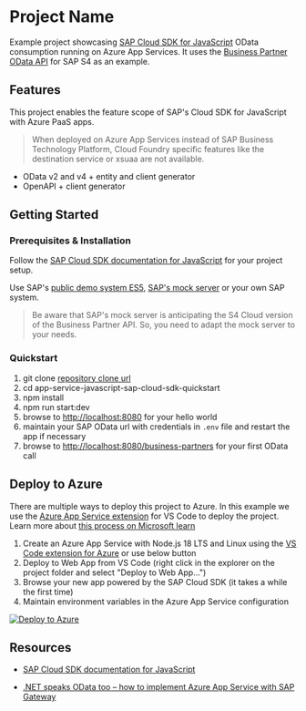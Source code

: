 # Project Name

Example project showcasing [SAP Cloud SDK for JavaScript](https://sap.github.io/cloud-sdk/docs/js/tutorials/getting-started/introduction) OData consumption running on Azure App Services. It uses the [Business Partner OData API](https://api.sap.com/api/OP_API_BUSINESS_PARTNER_SRV/overview) for SAP S4 as an example.

## Features

This project enables the feature scope of SAP's Cloud SDK for JavaScript with Azure PaaS apps.

> When deployed on Azure App Services instead of SAP Business Technology Platform, Cloud Foundry specific features like the destination service or xsuaa are not available.

* OData v2 and v4 + entity and client generator
* OpenAPI + client generator

## Getting Started

### Prerequisites & Installation

Follow the [SAP Cloud SDK documentation for JavaScript](https://sap.github.io/cloud-sdk/docs/js/tutorials/getting-started/introduction) for your project setup.

Use SAP's [public demo system ES5](https://developers.sap.com/tutorials/gateway-demo-signup.html), [SAP's mock server](https://sap.github.io/cloud-s4-sdk-book/pages/mock-odata.html) or your own SAP system.

> Be aware that SAP's mock server is anticipating the S4 Cloud version of the Business Partner API. So, you need to adapt the mock server to your needs.

### Quickstart

1. git clone [repository clone url](https://github.com/Azure-Samples/app-service-javascript-sap-cloud-sdk-quickstart.git)
2. cd app-service-javascript-sap-cloud-sdk-quickstart
3. npm install
4. npm run start:dev
5. browse to [http://localhost:8080](http://localhost:8080) for your hello world
6. maintain your SAP OData url with credentials in `.env` file and restart the app if necessary
7. browse to [http://localhost:8080/business-partners](http://localhost:8080/business-partners) for your first OData call

## Deploy to Azure

There are multiple ways to deploy this project to Azure. In this example we use the [Azure App Service extension](https://marketplace.visualstudio.com/items?itemName=ms-azuretools.vscode-azureappservice) for VS Code to deploy the project. Learn more about [this process on Microsoft learn](https://learn.microsoft.com/training/modules/create-publish-webapp-app-service-vs-code/5-exercise-publish-app-azure-app-service-vs-code?pivots=nodeexpress)

1. Create an Azure App Service with Node.js 18 LTS and Linux using the [VS Code extension for Azure](https://code.visualstudio.com/docs/azure/extensions) or use below button
2. Deploy to Web App from VS Code (right click in the explorer on the project folder and select "Deploy to Web App...")
3. Browse your new app powered by the SAP Cloud SDK (it takes a while the first time)
4. Maintain environment variables in the Azure App Service configuration

[![Deploy to Azure](https://aka.ms/deploytoazurebutton)](https://raw.githubusercontent.com/Azure-Samples/app-service-javascript-sap-cloud-sdk-quickstart/main/templates/azuredeploy.json?token=GHSAT0AAAAAABZIKK7TGQ6LUMCIMGOAYE6KY4TDXLQ)

## Resources

* [SAP Cloud SDK documentation for JavaScript](https://sap.github.io/cloud-sdk/docs/js/tutorials/getting-started/introduction)

* [.NET speaks OData too – how to implement Azure App Service with SAP Gateway](https://github.com/MartinPankraz/AzureSAPODataReader)
